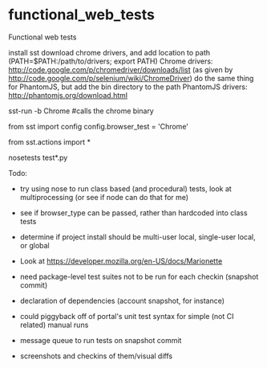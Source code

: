 functional_web_tests
====================

Functional web tests

install sst
download chrome drivers, and add location to path (PATH=$PATH:/path/to/drivers; export PATH)
Chrome drivers: http://code.google.com/p/chromedriver/downloads/list (as given by http://code.google.com/p/selenium/wiki/ChromeDriver)
do the same thing for PhantomJS, but add the bin directory to the path
PhantomJS drivers: http://phantomjs.org/download.html 

sst-run -b Chrome #calls the chrome binary

from sst import config
config.browser_test = 'Chrome'

from sst.actions import *

nosetests test*.py

Todo:
* try using nose to run class based (and procedural) tests, look at multiprocessing (or see if node can do that for me)
* see if browser_type can be passed, rather than hardcoded into class tests
* determine if project install should be multi-user local, single-user local, or global
* Look at https://developer.mozilla.org/en-US/docs/Marionette

* need package-level test suites not to be run for each checkin (snapshot commit)
* declaration of dependencies (account snapshot, for instance)
* could piggyback off of portal's unit test syntax for simple (not CI related) manual runs
* message queue to run tests on snapshot commit
* screenshots and checkins of them/visual diffs
